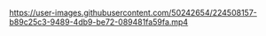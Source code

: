

https://user-images.githubusercontent.com/50242654/224508157-b89c25c3-9489-4db9-be72-089481fa59fa.mp4

